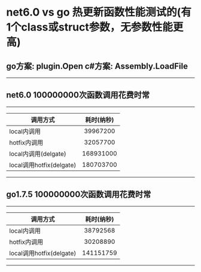 # net6.0 vs go 热更新函数性能测试的(有1个class或struct参数，无参数性能更高)
go方案: plugin.Open
c#方案: Assembly.LoadFile
---
---
## net6.0 100000000次函数调用花费时常
---
调用方式|耗时(纳秒)
---|:--:
local内调用|39967200
hotfix内调用|32057700
local内调用(delgate)|168931000
local调用hotfix(delgate)|180703700
---
## go1.7.5 100000000次函数调用花费时常
---
调用方式|耗时(纳秒)
---|:--:
local内调用|38792568
hotfix内调用|30208890
local调用hotfix(delgate)|141151759
---